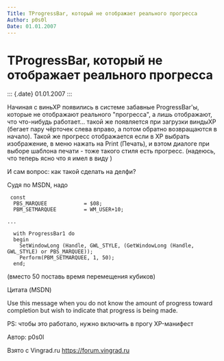 ```yaml
---
Title: TProgressBar, который не отображает реального прогресса
Author: p0s0l
Date: 01.01.2007
---
```



TProgressBar, который не отображает реального прогресса
=======================================================

::: {.date}
01.01.2007
:::

Начиная с виньХР появились в системе забавные ProgressBar\'ы, которые не
отображают реального \"прогресса\", а лишь отображают, что что-нибудь
работает\... такой же появляется при загрузки виндыХР (бегает пару
чёрточек слева вправо, а потом обратно возвращаются в начало). Такой же
прогресс отображается если в ХР выбрать изображение, в меню нажать на
Print (Печать), и вэтом диалоге при выборе шаблона печати - тоже такого
стиля есть прогресс. (надеюсь, что теперь ясно что я имел в виду  )

И сам вопрос: как такой сделать на делфи?

Судя по MSDN, надо


     const
      PBS_MARQUEE            = $08;
      PBM_SETMARQUEE         = WM_USER+10;
     
    ...
     
      with ProgressBar1 do
      begin
        SetWindowLong (Handle, GWL_STYLE, (GetWindowLong (Handle, GWL_STYLE) or PBS_MARQUEE));
        Perform(PBM_SETMARQUEE, 1, 50);
      end;

(вместо 50 поставь время перемещения кубиков)

Цитата (MSDN)

Use this message when you do not know the amount of progress toward
completion but wish to indicate that progress is being made. 

PS: чтобы это работало, нужно включить в прогу XP-манифест

Автор: p0s0l

Взято с Vingrad.ru <https://forum.vingrad.ru>
